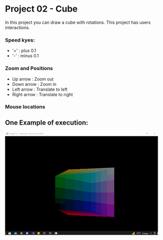 # Project 02 - Cube 

In this project you can draw a cube with rotations. This project has users interactions.

### Speed kyes: 
   - '+' : plus 0.1
   - '-' : minus 0.1 
  

### Zoom and Positions 
  -  Up arrow : Zoom out
  - Down arrow : Zoom in
  - Left arrow : Translate to left
  - Right arrow :  Translate to right

### Mouse locations

## One Example of execution:

![P02_v03](../../imgs/Project02_v03.gif)